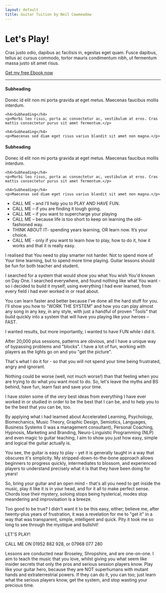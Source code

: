 ```yaml
---
layout: default
title: Guitar Tuition by Neil Cowmeadow
---
```




<div class="jumbotron">
  <div class="text">
    <h1>Let's Play!</h1>
    <p class="lead">Cras justo odio, dapibus ac facilisis in, egestas eget quam. Fusce dapibus, tellus ac cursus commodo, tortor mauris condimentum nibh, ut fermentum massa justo sit amet risus.</p>

  </div>

  <div class="button">
    <a class="btn btn-large btn-success" href="http://cowtown.wufoo.com/forms/z7x4m1/" onclick="window.open(this.href,  null, 'height=380, width=680, toolbar=0, location=0, status=1, scrollbars=1, resizable=1'); return false">
      Get my free Ebook now
    </a>
  </div>
</div>

<hr>

<div class="row-fluid marketing">
  <div class="span6">
    <h4>Subheading</h4>
    <p>Donec id elit non mi porta gravida at eget metus. Maecenas faucibus mollis interdum.</p>

    <h4>Subheading</h4>
    <p>Morbi leo risus, porta ac consectetur ac, vestibulum at eros. Cras mattis consectetur purus sit amet fermentum.</p>

    <h4>Subheading</h4>
    <p>Maecenas sed diam eget risus varius blandit sit amet non magna.</p>
  </div>

  <div class="span6">
    <h4>Subheading</h4>
    <p>Donec id elit non mi porta gravida at eget metus. Maecenas faucibus mollis interdum.</p>

    <h4>Subheading</h4>
    <p>Morbi leo risus, porta ac consectetur ac, vestibulum at eros. Cras mattis consectetur purus sit amet fermentum.</p>

    <h4>Subheading</h4>
    <p>Maecenas sed diam eget risus varius blandit sit amet non magna.</p>
  </div>
</div>






* CALL ME – and I’ll help you to PLAY AND HAVE FUN.
* CALL ME – if you are finding it tough going.
* CALL ME – if you want to supercharge your playing
* CALL ME – because life is too short to keep on learning the old-fashioned way.
* THINK ABOUT IT- spending years learning, OR learn now. It’s your choice.
* CALL ME - only if you want to learn how to play, how to do it, how it works and that it is really easy.

I realised that You need to play smarter not harder. Not to spend more of Your time learning, but to spend more time playing. Guitar lessons should be fun for both teacher and student.

I searched for a system that would show you what You wish You'd known on Day One. I searched everywhere, and found nothing like what You want - so i decided to build it myself, using everything I had ever learned, from every field i had ever worked in or read about.

You can learn faster and better because I’ve done all the hard stuff for you. I’ll show you how to "WORK THE SYSTEM" and how you can play almost any song in any key, in any style, with just a handful of proven "Tools" that build quickly into a system that will have you playing like your heroes – FAST.

 

I wanted results, but more importantly, i wanted to have FUN while i did it.

 After 20,000 plus sessions, patterns are obvious, and I have a unique way of bypassing problems and "blocks". I have a lot of fun, working with players as the lights go on and you "get the picture".

 That's what I do it for - so that you will not spend your time being frustrated, angry and ignorant.

 Nothing could be worse (well, not much worse!) than that feeling when you are trying to do what you want most to do. So, let's leave the myths and BS behind, have fun, learn fast and save your time.

 I have stolen some of the very best ideas from everything I have ever worked in or studied in order to be the best that I can be, and to help you to be the best that you can be, too.

 By applying what i had learned about Accelerated Learning, Psychology, Biomechanics, Music Theory, Graphic Design, Semiotics, Languages, Business Systems (I was a management consultant), Personal Coaching, Hypnosis, Marketing and Branding, Neuro-Linguistic Programming (NLP) and even magic to guitar teaching, I aim to show you just how easy, simple and logical the guitar actually is.

 You see, the guitar is easy to play - yet it is generally taught in a way that obscures it's simplicity. My stripped-down-to-the-bone approach allows beginners to progress quickly, intermediates to blossom, and experienced players to understand precisely what it is that they have been doing for years!

 So, bring your guitar and an open mind - that's all you need to get inside the music, play it like it is in your head, and for it all to make perfect sense. Chords lose their mystery, soloing stops being hysterical, modes stop meandering and improvisation is a breeze.

 Too good to be true? I didn't want it to be this easy, either; believe me, after twenty-plus years of frustration, it was a revelation for me to "get it" in a way that was transparent, simple, intelligent and quick. Pity it took me so long to see through the mystique and bullshit!

 LET'S PLAY!

 CALL ME ON 01952 882 928, or 07968 077 280

 Lessons are conducted near Broseley, Shropshire, and are one-on-one. I aim to teach the music that you love, whilst giving you what seem like insider secrets that only the pros and serious session players know. Play like your guitar hero, because they are NOT superhumans with mutant hands and extraterrestrial powers. If they can do it, you can too; just learn what the serious players know, get the system, and stop wasting your precious time.
